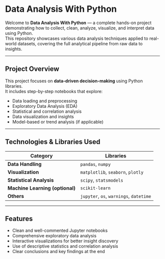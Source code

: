 # Data Analysis With Python

Welcome to **Data Analysis With Python** — a complete hands-on project demonstrating how to collect, clean, analyze, visualize, and interpret data using Python.  
This repository showcases various data analysis techniques applied to real-world datasets, covering the full analytical pipeline from raw data to insights.

---

##  Project Overview

This project focuses on **data-driven decision-making** using Python libraries.  
It includes step-by-step notebooks that explore:

- Data loading and preprocessing  
- Exploratory Data Analysis (EDA)  
- Statistical and correlation analysis  
- Data visualization and insights  
- Model-based or trend analysis (if applicable)

---

##  Technologies & Libraries Used

| Category | Libraries |
|-----------|------------|
| **Data Handling** | `pandas`, `numpy` |
| **Visualization** | `matplotlib`, `seaborn`, `plotly` |
| **Statistical Analysis** | `scipy`, `statsmodels` |
| **Machine Learning (optional)** | `scikit-learn` |
| **Others** | `jupyter`, `os`, `warnings`, `datetime` |

---

## Features

- Clean and well-commented Jupyter notebooks  
- Comprehensive exploratory data analysis  
- Interactive visualizations for better insight discovery  
- Use of descriptive statistics and correlation analysis  
- Clear conclusions and key findings at the end
